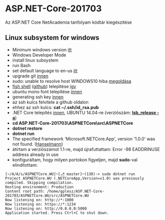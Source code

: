 # ASP.NET-Core-201703
Az ASP.NET Core NetAcademia tanfolyam kódtár kiegészítése

## Linux subsystem for windows

- Minimum windows version [itt](https://msdn.microsoft.com/en-us/commandline/wsl/install_guide)
- Windows Developer Mode
- install linux subsystem 
- run Bash
- set default language to en-us [itt](http://superuser.com/a/1108092/391048)
- upgrade git [innen](http://unix.stackexchange.com/a/170831)
- sudo: unable to resolve host WINDOWS10 hiba [megoldása](http://askubuntu.com/a/59517/557836)
- [fish shell](http://fishshell.com/) ([github](https://github.com/oh-my-fish/oh-my-fish)) telepítése [így](https://www.hanselman.com/blog/InstallingFishShellOnUbuntuOnWindows10.aspx)
- ubuntu mono font telepítése [innen](http://font.ubuntu.com/)
- generating ssh key [innen](https://help.github.com/articles/generating-a-new-ssh-key-and-adding-it-to-the-ssh-agent/#platform-linux)
- az ssh kulcs felvitele a github oldalon
- ehhez az ssh kulcs: **cat ~/.ssh/id_rsa.pub**
- .NET Core telepítés [innen](https://www.microsoft.com/net/core#linuxubuntu), UBUNTU 14.04-re (verziószám: [**lsb_release -a**](https://help.ubuntu.com/community/CheckingYourUbuntuVersion))
- **cd ASP.NET-Core-201703\ASPNETCore\src\ASPNETCore**
- **dotnet restore**
- **dotnet run**
- The specified framework 'Microsoft.NETCore.App', version '1.0.0' was not found. ([Hanselmann](https://www.hanselman.com/blog/TheMysteryOfDotnetWatchAndMicrosoftNETCoreAppVersion110preview100110000WasNotFound.aspx))
- átírtam a verziószámot 1.1-re, majd újrafuttattam: Error -98 EADDRINUSE address already in use
- konfiguráltam, hogy milyen portokon figyeljen, majd **sudo**-val elindítottam:
```
[~/A/A/s/ASPNETCore.WU]─[⎇ master]─(130)-> sudo dotnet run
Project ASPNETCore.WU (.NETCoreApp,Version=v1.0) was previously compiled. Skipping compilation.
Hosting environment: Production
Content root path: /home/gplesz/ASP.NET-Core-201703/ASPNETCore.WU/src/ASPNETCore.WU
Now listening on: http://*:1000
Now listening on: https://*:1234
Now listening on: http://0.0.0.0:5000
Application started. Press Ctrl+C to shut down.
```


